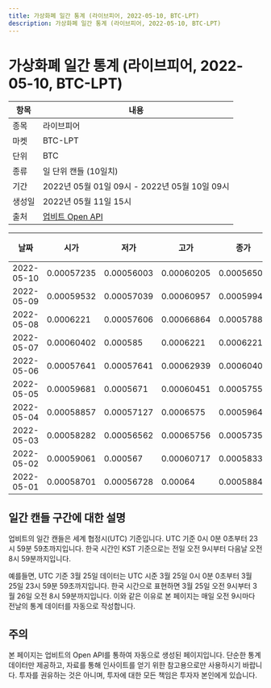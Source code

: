 ```yaml
---
title: 가상화폐 일간 통계 (라이브피어, 2022-05-10, BTC-LPT)
description: 가상화폐 일간 통계 (라이브피어, 2022-05-10, BTC-LPT)
---
```



가상화폐 일간 통계 (라이브피어, 2022-05-10, BTC-LPT)
===

|항목|내용|
|--|--|
|종목|라이브피어|
|마켓|BTC-LPT|
|단위|BTC|
|종류|일 단위 캔들 (10일치)|
|기간|2022년 05월 01일 09시 - 2022년 05월 10일 09시|
|생성일|2022년 05월 11일 15시|
|출처|[업비트 Open API](https://docs.upbit.com)|


|날짜|시가|저가|고가|종가|비고|
|--|--|--|--|--|--|
|2022-05-10|0.00057235|0.00056003|0.00060205|0.00056503|    |
|2022-05-09|0.00059532|0.00057039|0.00060957|0.00059946|    |
|2022-05-08|0.0006221|0.00057606|0.00066864|0.0005788|    |
|2022-05-07|0.00060402|0.000585|0.0006221|0.0006221|    |
|2022-05-06|0.00057641|0.00057641|0.00062939|0.00060401|    |
|2022-05-05|0.00059681|0.0005671|0.00060451|0.00057552|    |
|2022-05-04|0.00058857|0.00057127|0.0006575|0.00059649|    |
|2022-05-03|0.00058282|0.00056562|0.00065756|0.00057358|    |
|2022-05-02|0.00059061|0.000567|0.00060717|0.00058338|    |
|2022-05-01|0.00058701|0.00056728|0.00064|0.00058842|    |


일간 캔들 구간에 대한 설명
---


업비트의 일간 캔들은 세계 협정시(UTC) 기준입니다. 
UTC 기준 0시 0분 0초부터 23시 59분 59초까지입니다. 
한국 시간인 KST 기준으로는 전일 오전 9시부터 다음날 오전 8시 59분까지입니다. 


예를들면, UTC 기준 3월 25일 데이터는 UTC 시준 3월 25일 0시 0분 0초부터 3월 25일 23시 59분 59초까지입니다. 
한국 시간으로 표현하면 3월 25일 오전 9시부터 3월 26일 오전 8시 59분까지입니다. 
이와 같은 이유로 본 페이지는 매일 오전 9시마다 전날의 통계 데이터를 자동으로 작성합니다. 


주의
---


본 페이지는 업비트의 Open API를 통하여 자동으로 생성된 페이지입니다. 
단순한 통계 데이터만 제공하고, 자료를 통해 인사이트를 얻기 위한 참고용으로만 사용하시기 바랍니다. 
투자를 권유하는 것은 아니며, 투자에 대한 모든 책임은 투자자 본인에게 있습니다. 
